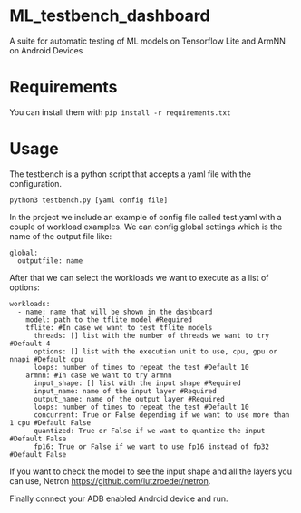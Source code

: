 # ML_testbench_dashboard

A suite for automatic testing of ML models on Tensorflow Lite and ArmNN on Android Devices

# Requirements

You can install them with ```pip install -r requirements.txt```

# Usage

The testbench is a python script that accepts a yaml file with the configuration.
```
python3 testbench.py [yaml config file]
```
In the project we include an example of config file called test.yaml with a couple
of workload examples. We can config global settings which is the name of the output file like:
```
global:
  outputfile: name
```
After that we can select the workloads we want to execute as a list of options:
```
workloads:
  - name: name that will be shown in the dashboard
    model: path to the tflite model #Required
    tflite: #In case we want to test tflite models
      threads: [] list with the number of threads we want to try #Default 4
      options: [] list with the execution unit to use, cpu, gpu or nnapi #Default cpu
      loops: number of times to repeat the test #Default 10
    armnn: #In case we want to try armnn
      input_shape: [] list with the input shape #Required
      input_name: name of the input layer #Required
      output_name: name of the output layer #Required
      loops: number of times to repeat the test #Default 10
      concurrent: True or False depending if we want to use more than 1 cpu #Default False
      quantized: True or False if we want to quantize the input #Default False
      fp16: True or False if we want to use fp16 instead of fp32 #Default False
```
If you want to check the model to see the input shape and all the layers you can use,
Netron <https://github.com/lutzroeder/netron>.

Finally connect your ADB enabled Android device and run.